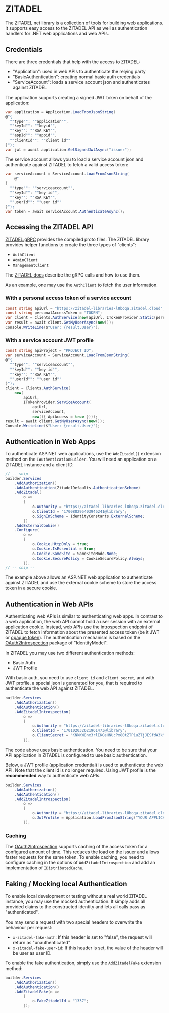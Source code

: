 # ZITADEL

The ZITADEL.net library is a collection of tools for building web applications.
It supports easy access to the ZITADEL API as well as authentication handlers
for .NET web applications and web APIs.

## Credentials

There are three credentials that help with the access to
ZITADEL:

- "Application": used in web APIs to authenticate the relying party
- "BasicAuthentication": creating normal basic auth credentials
- "ServiceAccount": loads a service account json and authenticates against ZITADEL

The application supports creating a signed JWT token on behalf of the
application:

```csharp
var application = Application.LoadFromJsonString(
@"{
  ""type"": ""application"",
  ""keyId"": ""keyid"",
  ""key"": ""RSA KEY"",
  ""appId"": ""appid"",
  ""clientId"": ""client id""
}");
var jwt = await application.GetSignedJwtAsync("issuer");
```

The service account allows you to load a service account json and
authenticate against ZITADEL to fetch a valid access token:

```csharp
var serviceAccount = ServiceAccount.LoadFromJsonString(
    @"
{
  ""type"": ""serviceaccount"",
  ""keyId"": ""key id"",
  ""key"": ""RSA KEY"",
  ""userId"": ""user id""
}");
var token = await serviceAccount.AuthenticateAsync();
```

## Accessing the ZITADEL API

[ZITADEL.gRPC](../Zitadel.Grpc) provides the compiled proto files.
The ZITADEL library provides helper functions to create the three
types of "clients":

- `AuthClient`
- `AdminClient`
- `ManagementClient`

The [ZITADEL docs](https://docs.zitadel.com/docs/apis/introduction) describe
the gRPC calls and how to use them.

As an example, one may use the `AuthClient` to fetch the user information.

### With a personal access token of a service account

```csharp
const string apiUrl = "https://zitadel-libraries-l8boqa.zitadel.cloud";
const string personalAccessToken = "TOKEN";
var client = Clients.AuthService(new(apiUrl, ITokenProvider.Static(personalAccessToken)));
var result = await client.GetMyUserAsync(new());
Console.WriteLine($"User: {result.User}");
```

### With a service account JWT profile

```csharp
const string apiProject = "PROJECT ID";
var serviceAccount = ServiceAccount.LoadFromJsonString(
@"{
  ""type"": ""serviceaccount"",
  ""keyId"": ""key id"",
  ""key"": ""RSA KEY"",
  ""userId"": ""user id""
}");
client = Clients.AuthService(
    new(
        apiUrl,
        ITokenProvider.ServiceAccount(
            apiUrl,
            serviceAccount,
            new(){ ApiAccess = true })));
result = await client.GetMyUserAsync(new());
Console.WriteLine($"User: {result.User}");
```

## Authentication in Web Apps

To authenticate ASP.NET web applications, use the `AddZitadel()` extension
method on the `IAuthenticationBuilder`. You will need an application
on a ZITADEL instance and a client ID.

```csharp
// -- snip --
builder.Services
    .AddAuthorization()
    .AddAuthentication(ZitadelDefaults.AuthenticationScheme)
    .AddZitadel(
        o =>
        {
            o.Authority = "https://zitadel-libraries-l8boqa.zitadel.cloud/";
            o.ClientId = "170088295403946241@library";
            o.SignInScheme = IdentityConstants.ExternalScheme;
        })
    .AddExternalCookie()
    .Configure(
        o =>
        {
            o.Cookie.HttpOnly = true;
            o.Cookie.IsEssential = true;
            o.Cookie.SameSite = SameSiteMode.None;
            o.Cookie.SecurePolicy = CookieSecurePolicy.Always;
        });
// -- snip --
```

The example above allows an ASP.NET web application to authenticate against
ZITADEL and use the external cookie scheme to store the access token in
a secure cookie.

## Authentication in Web APIs

Authenticating web APIs is similar to authenticating web apps. In contrast to a
web application, the web API cannot hold a user session with an external application
cookie. Instead, web APIs use the introspection endpoint of ZITADEL to fetch information
about the presented access token (be it JWT or [opaque token](https://stackoverflow.com/questions/59158410/what-is-an-opaque-token)).
The authentication mechanism is based on the
[OAuth2Introspection](https://github.com/IdentityModel/IdentityModel.AspNetCore.OAuth2Introspection)
package of "IdentityModel".

In ZITADEL you may use two different authentication methods:

- Basic Auth
- JWT Profile

With basic auth, you need to use `client_id` and `client_secret`, and
with JWT profile, a special json is generated for you, that is required
to authenticate the web API against ZITADEL.

```csharp
builder.Services
    .AddAuthorization()
    .AddAuthentication()
    .AddZitadelIntrospection(
        o =>
        {
            o.Authority = "https://zitadel-libraries-l8boqa.zitadel.cloud/";
            o.ClientId = "170102032621961473@library";
            o.ClientSecret = "KNkKW8nx3rlEKOeHNUcPx80tZTP1uZTjJESfdA3kMEK7urhX3ChFukTMQrtjvG70";
        });
```

The code above uses basic authentication. You need to be sure that your API application
in ZITADEL is configured to use basic authentication.

Below, a JWT profile (application credential) is used to authenticate the web API.
Note that the client id is no longer required. Using JWT profile is the **recommended**
way to authenticate web APIs.

```csharp
builder.Services
    .AddAuthorization()
    .AddAuthentication()
    .AddZitadelIntrospection(
        o =>
        {
            o.Authority = "https://zitadel-libraries-l8boqa.zitadel.cloud";
            o.JwtProfile = Application.LoadFromJsonString("YOUR APPLICATION JSON");
        });
```

### Caching

The [OAuth2Introspection](https://github.com/IdentityModel/IdentityModel.AspNetCore.OAuth2Introspection)
supports caching of the access token for a configured amount of time. This reduces the load on
the issuer and allows faster requests for the same token. To enable caching, you need to configure
caching in the options of `AddZitadelIntrospection` and add an implementation of `IDistributedCache`.

## Faking / Mocking local Authentication

To enable local development or testing without a real world ZITADEL instance, you
may use the mocked authentication. It simply adds all provided claims to the
constructed identity and lets all calls pass as "authenticated".

You may send a request with two special headers to overwrite the behaviour per request:

- `x-zitadel-fake-auth`: If this header is set to "false", the request will return as "unauthenticated"
- `x-zitadel-fake-user-id`: If this header is set, the value of the header will be user as user ID.

To enable the fake authentication, simply use the `AddZitadelFake` extension method:

```csharp
builder.Services
    .AddAuthorization()
    .AddAuthentication()
    .AddZitadelFake(o =>
        {
            o.FakeZitadelId = "1337";
        });
```
